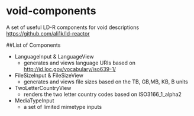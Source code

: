 # void-components
A set of useful LD-R components for void descriptions
https://github.com/ali1k/ld-reactor

##List of Components
- LanguageInput & LanguageView
    - generates and views language URIs based on http://id.loc.gov/vocabulary/iso639-1/
- FileSizeInput & FileSizeView
    - generates and views file sizes based on the TB, GB,MB, KB, B units
- TwoLetterCountryView
    - renders the two letter country codes based on ISO3166_1_alpha2
- MediaTypeInput
    - a set of limited mimetype inputs

